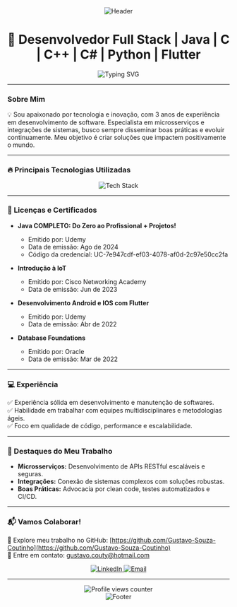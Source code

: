 <div align="center">
  <img src="https://capsule-render.vercel.app/api?type=waving&color=0:1D2671,100:C33764&height=200&section=header&text=Gustavo%20Coutinho&fontSize=50&fontAlignY=35&animation=fadeIn" alt="Header"/>
</div>

<h1 align="center">🚀 Desenvolvedor Full Stack | Java | C | C++ | C# | Python | Flutter</h1>

<div align="center">
  <img src="https://readme-typing-svg.demolab.com?font=Fira+Code&weight=600&size=22&pause=1000&color=F7B801&width=600&lines=Especialista+em+Microsserviços+%26+Integrações;3+anos+de+experiência+em+desenvolvimento;Advogado+de+Boas+Práticas;Evolução+Contínua+%26+Inovação" alt="Typing SVG" />
</div>

---

### Sobre Mim

💡 Sou apaixonado por tecnologia e inovação, com 3 anos de experiência em desenvolvimento de software. Especialista em microsserviços e integrações de sistemas, busco sempre disseminar boas práticas e evoluir continuamente. Meu objetivo é criar soluções que impactem positivamente o mundo.

---

### 🔥 Principais Tecnologias Utilizadas

<div align="center">
  <img src="https://skillicons.dev/icons?i=spring,flutter,rest,git,c,cpp,python" alt="Tech Stack" />
</div>

---

### 🏅 Licenças e Certificados

- **Java COMPLETO: Do Zero ao Profissional + Projetos!**  
  - Emitido por: Udemy  
  - Data de emissão: Ago de 2024  
  - Código da credencial: UC-7e947cdf-ef03-4078-af0d-2c97e50cc2fa  

- **Introdução à IoT**  
  - Emitido por: Cisco Networking Academy  
  - Data de emissão: Jun de 2023  

- **Desenvolvimento Android e IOS com Flutter**  
  - Emitido por: Udemy  
  - Data de emissão: Abr de 2022  

- **Database Foundations**  
  - Emitido por: Oracle  
  - Data de emissão: Mar de 2022  

---

### 💻 Experiência

✅ Experiência sólida em desenvolvimento e manutenção de softwares.  
✅ Habilidade em trabalhar com equipes multidisciplinares e metodologias ágeis.  
✅ Foco em qualidade de código, performance e escalabilidade.

---

### 🌟 Destaques do Meu Trabalho

- **Microsserviços:** Desenvolvimento de APIs RESTful escaláveis e seguras.  
- **Integrações:** Conexão de sistemas complexos com soluções robustas.  
- **Boas Práticas:** Advocacia por clean code, testes automatizados e CI/CD.

---

### 📬 Vamos Colaborar!

💼 Explore meu trabalho no GitHub: [https://github.com/Gustavo-Souza-Coutinho](https://github.com/Gustavo-Souza-Coutinho)  
📧 Entre em contato: gustavo.couty@hotmail.com  

<div align="center">
  <a href="https://www.linkedin.com/in/gustavo-coutinho-35b7b8239/" target="_blank">
    <img src="https://img.shields.io/badge/LinkedIn-0077B5?style=for-the-badge&logo=linkedin&logoColor=white" alt="LinkedIn"/>
  </a>
  <a href="mailto:gustavo.couty@hotmail.com" target="_blank">
    <img src="https://img.shields.io/badge/Email-D14836?style=for-the-badge&logo=gmail&logoColor=white" alt="Email"/>
  </a>
</div>

---

<div align="center">
  <img src="https://komarev.com/ghpvc/?username=Gustavo-Souza-Coutinho&label=PROFILE+VIEWS&color=F7B801&style=for-the-badge" alt="Profile views counter"/>
</div>

<div align="center">
  <img src="https://capsule-render.vercel.app/api?type=waving&color=0:C33764,100:1D2671&height=100&section=footer&animation=fadeIn" alt="Footer"/>
</div>
